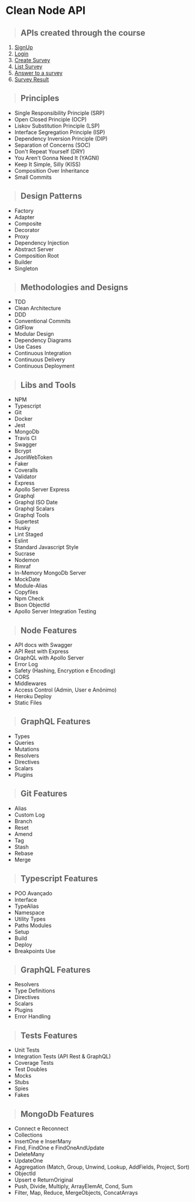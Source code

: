 # **Clean Node API**

> ## APIs created through the course

1. [SignUp](./requirements/signup.md)
2. [Login](./requirements/login.md)
3. [Create Survey](./requirements/add-survey.md)
4. [List Survey](./requirements/load-surveys.md)
5. [Answer to a survey](./requirements/save-survey-result.md)
6. [Survey Result](./requirements/load-survey-result.md)

> ## Principles

* Single Responsibility Principle (SRP)
* Open Closed Principle (OCP)
* Liskov Substitution Principle (LSP)
* Interface Segregation Principle (ISP)
* Dependency Inversion Principle (DIP)
* Separation of Concerns (SOC)
* Don't Repeat Yourself (DRY)
* You Aren't Gonna Need It (YAGNI)
* Keep It Simple, Silly (KISS)
* Composition Over Inheritance
* Small Commits

> ## Design Patterns

* Factory
* Adapter
* Composite
* Decorator
* Proxy
* Dependency Injection
* Abstract Server
* Composition Root
* Builder
* Singleton

> ## Methodologies and Designs

* TDD
* Clean Architecture
* DDD
* Conventional Commits
* GitFlow
* Modular Design
* Dependency Diagrams
* Use Cases
* Continuous Integration
* Continuous Delivery
* Continuous Deployment

> ## Libs and Tools

* NPM
* Typescript
* Git
* Docker
* Jest
* MongoDb
* Travis CI
* Swagger
* Bcrypt
* JsonWebToken
* Faker
* Coveralls
* Validator
* Express
* Apollo Server Express
* Graphql
* Graphql ISO Date
* Graphql Scalars
* Graphql Tools
* Supertest
* Husky
* Lint Staged
* Eslint
* Standard Javascript Style
* Sucrase
* Nodemon
* Rimraf
* In-Memory MongoDb Server
* MockDate
* Module-Alias
* Copyfiles
* Npm Check
* Bson ObjectId
* Apollo Server Integration Testing

> ## Node Features

* API docs with Swagger
* API Rest with Express
* GraphQL with Apollo Server
* Error Log
* Safety (Hashing, Encryption e Encoding)
* CORS
* Middlewares
* Access Control (Admin, User e Anônimo)
* Heroku Deploy
* Static Files

> ## GraphQL Features

* Types
* Queries
* Mutations
* Resolvers
* Directives
* Scalars
* Plugins

> ## Git Features

* Alias
* Custom Log
* Branch
* Reset
* Amend
* Tag
* Stash
* Rebase
* Merge

> ## Typescript Features

* POO Avançado
* Interface
* TypeAlias
* Namespace
* Utility Types
* Paths Modules
* Setup
* Build
* Deploy
* Breakpoints Use

> ## GraphQL Features

* Resolvers
* Type Definitions
* Directives
* Scalars
* Plugins
* Error Handling

> ## Tests Features

* Unit Tests
* Integration Tests (API Rest & GraphQL)
* Coverage Tests
* Test Doubles
* Mocks
* Stubs
* Spies
* Fakes

> ## MongoDb Features

* Connect e Reconnect
* Collections
* InsertOne e InserMany
* Find, FindOne e FindOneAndUpdate
* DeleteMany
* UpdateOne
* Aggregation (Match, Group, Unwind, Lookup, AddFields, Project, Sort)
* ObjectId
* Upsert e ReturnOriginal
* Push, Divide, Multiply, ArrayElemAt, Cond, Sum
* Filter, Map, Reduce, MergeObjects, ConcatArrays
